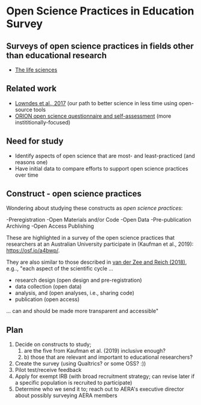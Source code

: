 # Open Science Practices in Education Survey

## Surveys of open science practices in fields other than educational research

- [The life sciences](http://dx.doi.org/10.1371/journal.pcbi.1005755)

## Related work

- [Lowndes et al., 2017](https://scholar.google.com/scholar?hl=en&as_sdt=0%2C43&q=+Lowndes+et+al.%2C+2017&btnG=&oq=lownd) (our path to better science in less time using open-source tools
- [ORION open science questionnaire and self-assessment](https://www.orion-openscience.eu/public/2019-01/ORION_Questionaire_RPFO-CRECIM.pdf) (more instititionally-focused)

## Need for study 

- Identify aspects of open science that are most- and least-practiced (and reasons one)
- Have initial data to compare efforts to support open science practices over time

## Construct - open science practices

Wondering about studying these constructs as *open science practices*:

-Preregistration
-Open Materials and/or Code
-Open Data
-Pre-publication Archiving
-Open Access Publishing  

These are highlighted in a survey of the open science practices that researchers at an Australian University participate in (Kaufman et al., 2019): https://osf.io/a4bwp/.

They are also similar to those described in [van der Zee and Reich (2018)](https://journals.sagepub.com/doi/full/10.1177/2332858418787466), e.g.., "each aspect of the scientific cycle ... 

- research design (open design and pre-registration)
- data collection (open data)
- analysis, and (open analyses, i.e., sharing code)
- publication (open access)

... can and should be made more transparent and accessible"

## Plan

1. Decide on constructs to study; 
   1. are the five from Kaufman et al. (2019) inclusive enough?
   1. b) those that are relevant and important to educational researchers?
1. Create the survey (using Qualtrics? or some OSS? :))
1. Pilot test/receive feedback
1. Apply for exempt IRB (with broad recruitment strategy; can revise later if a specific population is recruited to participate)
1. Determine who we send it to; reach out to AERA's executive director about possibly surveying AERA members
